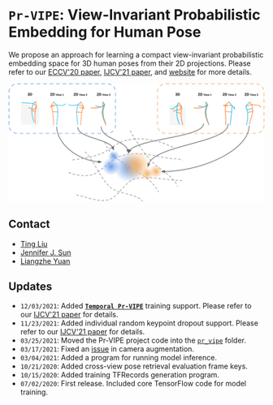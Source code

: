 # **`Pr-VIPE`**: **V**iew\-**I**nvariant **Pr**obabilistic **E**mbedding for Human Pose

We propose an approach for learning a compact view-invariant probabilistic
embedding space for 3D human poses from their 2D projections. Please refer to our [ECCV'20 paper](https://arxiv.org/abs/1912.01001), [IJCV'21 paper](https://arxiv.org/abs/2010.13321), and [website](https://sites.google.com/corp/view/pr-vipe/home) for more details.

<p align="center">
  <img src="../doc/fig/manifold.png" width=800></br>
</p>

## Contact
- [Ting Liu](https://github.com/tingliu)
- [Jennifer J. Sun](https://github.com/jenjsun)
- [Liangzhe Yuan](https://github.com/yuanliangzhe)

## Updates
- `12/03/2021`: Added [**`Temporal Pr-VIPE`**](https://github.com/google-research/google-research/tree/master/poem/pr_vipe/temporal) training support. Please refer to our [IJCV'21 paper](https://arxiv.org/abs/2010.13321) for details.
- `11/23/2021`: Added individual random keypoint dropout support. Please refer to our [IJCV'21 paper](https://arxiv.org/abs/2010.13321) for details.
- `03/25/2021`: Moved the Pr-VIPE project code into the [`pr_vipe`](https://github.com/google-research/google-research/tree/master/poem/pr_vipe) folder.
- `03/17/2021`: Fixed an [issue](https://github.com/google-research/google-research/issues/636) in camera augmentation.
- `03/04/2021`: Added a program for running model inference.
- `10/21/2020`: Added cross-view pose retrieval evaluation frame keys.
- `10/15/2020`: Added training TFRecords generation program.
- `07/02/2020`: First release. Included core TensorFlow code for model training.
